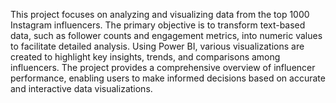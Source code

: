 This project focuses on analyzing and visualizing data from the top 1000 Instagram influencers. The primary objective is to transform text-based data, such as follower counts and engagement metrics, into numeric values to facilitate detailed analysis. Using Power BI, various visualizations are created to highlight key insights, trends, and comparisons among influencers. The project provides a comprehensive overview of influencer performance, enabling users to make informed decisions based on accurate and interactive data visualizations.
